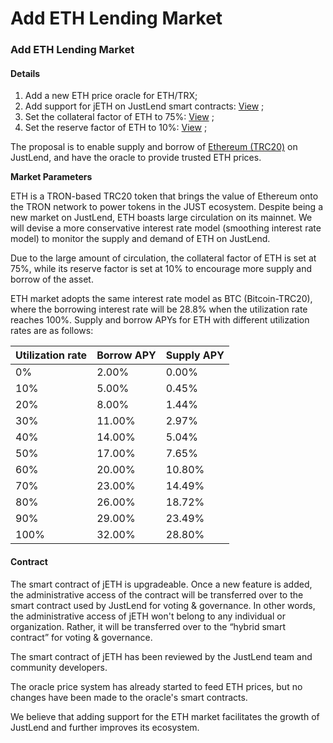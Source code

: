 # Add ETH Lending Market

### Add ETH Lending Market

#### Details

1. Add a new ETH price oracle for ETH/TRX;
2. Add support for jETH on JustLend smart contracts: [View](https://tronscan.io/#/contract/TR7BUFRQeq1w5jAZf1FKx85SHuX6PfMqsV/code) ;
3. Set the collateral factor of ETH to 75%: [View](https://tronscan.io/#/contract/TR7BUFRQeq1w5jAZf1FKx85SHuX6PfMqsV/code) ;
4. Set the reserve factor of ETH to 10%: [View](https://tronscan.io/#/contract/TR7BUFRQeq1w5jAZf1FKx85SHuX6PfMqsV/code) ;

The proposal is to enable supply and borrow of [Ethereum (TRC20)](https://tronscan.io/#/token20/THb4CqiFdwNHsWsQCs4JhzwjMWys4aqCbF) on JustLend, and have the oracle to provide trusted ETH prices.

**Market Parameters**

ETH is a TRON-based TRC20 token that brings the value of Ethereum onto the TRON network to power tokens in the JUST ecosystem. Despite being a new market on JustLend, ETH boasts large circulation on its mainnet. We will devise a more conservative interest rate model (smoothing interest rate model) to monitor the supply and demand of ETH on JustLend.

Due to the large amount of circulation, the collateral factor of ETH is set at 75%, while its reserve factor is set at 10% to encourage more supply and borrow of the asset.

ETH market adopts the same interest rate model as BTC (Bitcoin-TRC20), where the borrowing interest rate will be 28.8% when the utilization rate reaches 100%. Supply and borrow APYs for ETH with different utilization rates are as follows:

| Utilization rate | Borrow APY | Supply APY |
| ---------------- | ---------- | ---------- |
| 0%               | 2.00%      | 0.00%      |
| 10%              | 5.00%      | 0.45%      |
| 20%              | 8.00%      | 1.44%      |
| 30%              | 11.00%     | 2.97%      |
| 40%              | 14.00%     | 5.04%      |
| 50%              | 17.00%     | 7.65%      |
| 60%              | 20.00%     | 10.80%     |
| 70%              | 23.00%     | 14.49%     |
| 80%              | 26.00%     | 18.72%     |
| 90%              | 29.00%     | 23.49%     |
| 100%             | 32.00%     | 28.80%     |

#### Contract

The smart contract of jETH is upgradeable. Once a new feature is added, the administrative access of the contract will be transferred over to the smart contract used by JustLend for voting & governance. In other words, the administrative access of jETH won't belong to any individual or organization. Rather, it will be transferred over to the “hybrid smart contract” for voting & governance.

The smart contract of jETH has been reviewed by the JustLend team and community developers.

The oracle price system has already started to feed ETH prices, but no changes have been made to the oracle's smart contracts.

We believe that adding support for the ETH market facilitates the growth of JustLend and further improves its ecosystem.
